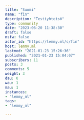 ```yaml
---
title: "Suomi" 
name: "fin"
description: "Testiyhteisö"
type: community
date: "2023-06-20 11:38:30"
draft: false
nsfw: false
actor_id: "https://lemmy.ml/c/fin"
host: lemmy.ml
lastmod: "2021-01-23 15:26:36"
published: "2021-01-23 15:04:07"
subscribers: 11
posts: 3
comments: 5
weight: 3
dau: 0
wau: 1
mau: 1
instances:
- "lemmy_ml"
tags: 
- "lemmy_ml"

---
```

